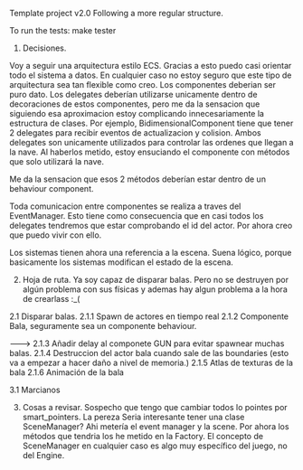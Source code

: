 Template project v2.0
Following a more regular structure.

To run the tests:
make tester


1. Decisiones.

Voy a seguir una arquitectura estilo ECS. Gracias a esto puedo casi orientar todo el sistema a datos. En cualquier caso no estoy seguro que este tipo de arquitectura sea tan flexible como creo. Los componentes deberian ser puro dato.
Los delegates deberían utilizarse unicamente dentro de decoraciones de estos componentes, pero me da la sensacion que siguiendo esa aproximacion estoy complicando innecesariamente la estructura de clases.
Por ejemplo, BidimensionalComponent tiene que tener 2 delegates para recibir eventos de actualizacion y colision. Ambos delegates son unicamente utilizados para controlar las ordenes que llegan a la nave.
Al haberlos metido, estoy ensuciando el componente con métodos que solo utilizará la nave.

Me da la sensacion que esos 2 métodos deberían estar dentro de un behaviour component.

Toda comunicacion entre componentes se realiza a traves del EventManager. Esto tiene como consecuencia que en casi todos los delegates tendremos
que estar comprobando el id del actor. Por ahora creo que puedo vivir con ello.


Los sistemas tienen ahora una referencia a la escena. Suena lógico, porque basicamente los sistemas modifican el estado de la escena.


2. Hoja de ruta.
Ya soy capaz de disparar balas. Pero no se destruyen por algún problema con sus
físicas y ademas hay algun problema a la hora de crearlass :_(


2.1 Disparar balas.
    2.1.1 Spawn de actores en tiempo real
    2.1.2 Componente Bala, seguramente sea un componente behaviour.

--->
    2.1.3 Añadir delay al componete GUN para evitar spawnear muchas balas.
    2.1.4 Destruccion del actor bala cuando sale de las boundaries (esto va a empezar a hacer daño a nivel de memoria.)
    2.1.5 Atlas de texturas de la bala
    2.1.6 Animación de la bala

3.1 Marcianos
    


3. Cosas a revisar.
    Sospecho que tengo que cambiar todos lo pointes por smart_pointers. La pereza
    Seria interesante tener una clase SceneManager? Ahi metería el event manager y la scene. 
    Por ahora los métodos que tendria los he metido en la Factory.
    El concepto de SceneManager en cualquier caso es algo muy específico del juego, no del Engine.
    